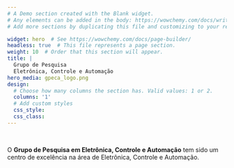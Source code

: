 ```yaml
---
# A Demo section created with the Blank widget.
# Any elements can be added in the body: https://wowchemy.com/docs/writing-markdown-latex/
# Add more sections by duplicating this file and customizing to your requirements.

widget: hero  # See https://wowchemy.com/docs/page-builder/
headless: true  # This file represents a page section.
weight: 10  # Order that this section will appear.
title: |
  Grupo de Pesquisa  
  Eletrônica, Controle e Automação
hero_media: gpeca_logo.png
design:
  # Choose how many columns the section has. Valid values: 1 or 2.
  columns: '1'
  # Add custom styles
  css_style:
  css_class:
---
```


<br>

O **Grupo de Pesquisa em Eletrônica, Controle e Automação** tem sido um centro de excelência na área de Eletrônica, Controle e Automação.
